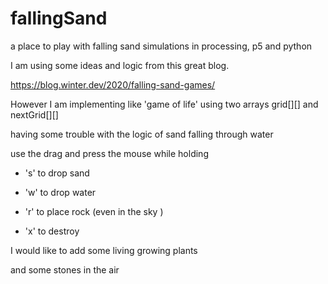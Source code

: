 # fallingSand
a place to play with falling sand simulations in processing, p5 and python

I am using some ideas and logic from this great blog.

 https://blog.winter.dev/2020/falling-sand-games/
 
However I am implementing like 'game of life'  using two arrays grid[][] and nextGrid[][]

having some trouble with the logic of sand falling through water 

use the drag and press the mouse while holding 

- 's' to drop sand

- 'w' to drop water

- 'r' to place rock (even in the sky )

- 'x' to destroy


I would like to add some living growing plants

and some stones in the air
